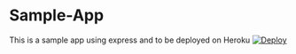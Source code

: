 # Sample-App

This is a sample app using express and to be deployed on Heroku
<a href="https://heroku.com/deploy">
  <img src="https://www.herokucdn.com/deploy/button.png" alt="Deploy">
</a>
